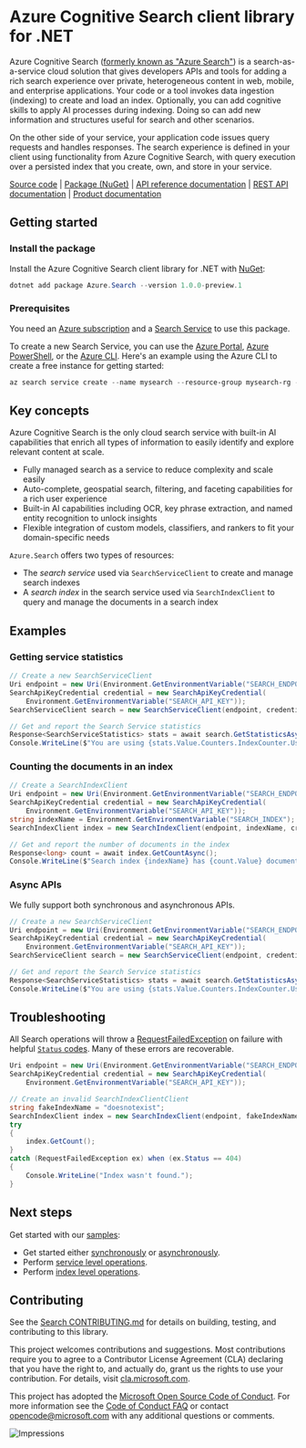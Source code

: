 # Azure Cognitive Search client library for .NET

Azure Cognitive Search ([formerly known as "Azure Search"](https://docs.microsoft.com/azure/search/whats-new#new-service-name))
is a search-as-a-service cloud solution that gives developers APIs and tools
for adding a rich search experience over private, heterogeneous content in web,
mobile, and enterprise applications. Your code or a tool invokes data ingestion
(indexing) to create and load an index. Optionally, you can add cognitive
skills to apply AI processes during indexing. Doing so can add new information
and structures useful for search and other scenarios.

On the other side of your service, your application code issues query requests
and handles responses.  The search experience is defined in your client using
functionality from Azure Cognitive Search, with query execution over a
persisted index that you create, own, and store in your service.

[Source code][source] | [Package (NuGet)][package] | [API reference documentation][docs] | [REST API documentation][rest_docs] | [Product documentation][product_docs]

## Getting started

### Install the package

Install the Azure Cognitive Search client library for .NET with [NuGet][nuget]:

```Powershell
dotnet add package Azure.Search --version 1.0.0-preview.1
```

### Prerequisites

You need an [Azure subscription][azure_sub] and a
[Search Service][create_search_service_docs] to use this package.

To create a new Search Service, you can use the [Azure Portal][create_search_service_docs],
[Azure PowerShell][create_search_service_ps], or the [Azure CLI][create_search_service_cli].
Here's an example using the Azure CLI to create a free instance for getting started:

```Powershell
az search service create --name mysearch --resource-group mysearch-rg --sku free --location westus
```

## Key concepts

Azure Cognitive Search is the only cloud search service with built-in AI
capabilities that enrich all types of information to easily identify and
explore relevant content at scale.

- Fully managed search as a service to reduce complexity and scale easily
- Auto-complete, geospatial search, filtering, and faceting capabilities for a rich user experience
- Built-in AI capabilities including OCR, key phrase extraction, and named entity recognition to unlock insights
- Flexible integration of custom models, classifiers, and rankers to fit your domain-specific needs

`Azure.Search` offers two types of resources:

- The _search service_ used via `SearchServiceClient` to create and manage search indexes
- A _search index_ in the search service used via `SearchIndexClient` to query and manage the documents in a search index

## Examples

### Getting service statistics

```C# Snippet:Azure_Search_Tests_Samples_GetStatisticsAsync
// Create a new SearchServiceClient
Uri endpoint = new Uri(Environment.GetEnvironmentVariable("SEARCH_ENDPOINT"));
SearchApiKeyCredential credential = new SearchApiKeyCredential(
    Environment.GetEnvironmentVariable("SEARCH_API_KEY"));
SearchServiceClient search = new SearchServiceClient(endpoint, credential);

// Get and report the Search Service statistics
Response<SearchServiceStatistics> stats = await search.GetStatisticsAsync();
Console.WriteLine($"You are using {stats.Value.Counters.IndexCounter.Usage} of {stats.Value.Counters.IndexCounter.Quota} indexes.");
```

### Counting the documents in an index

```C# Snippet:Azure_Search_Tests_Samples_GetCountAsync
// Create a SearchIndexClient
Uri endpoint = new Uri(Environment.GetEnvironmentVariable("SEARCH_ENDPOINT"));
SearchApiKeyCredential credential = new SearchApiKeyCredential(
    Environment.GetEnvironmentVariable("SEARCH_API_KEY"));
string indexName = Environment.GetEnvironmentVariable("SEARCH_INDEX");
SearchIndexClient index = new SearchIndexClient(endpoint, indexName, credential);

// Get and report the number of documents in the index
Response<long> count = await index.GetCountAsync();
Console.WriteLine($"Search index {indexName} has {count.Value} documents.");
```

### Async APIs

We fully support both synchronous and asynchronous APIs.
```C# Snippet:Azure_Search_Tests_Samples_GetStatisticsAsync
// Create a new SearchServiceClient
Uri endpoint = new Uri(Environment.GetEnvironmentVariable("SEARCH_ENDPOINT"));
SearchApiKeyCredential credential = new SearchApiKeyCredential(
    Environment.GetEnvironmentVariable("SEARCH_API_KEY"));
SearchServiceClient search = new SearchServiceClient(endpoint, credential);

// Get and report the Search Service statistics
Response<SearchServiceStatistics> stats = await search.GetStatisticsAsync();
Console.WriteLine($"You are using {stats.Value.Counters.IndexCounter.Usage} of {stats.Value.Counters.IndexCounter.Quota} indexes.");
```

## Troubleshooting

All Search operations will throw a
[RequestFailedException][RequestFailedException] on failure with
helpful [`Status` codes][status_codes].  Many of these errors are recoverable.

```C# Snippet:Azure_Search_Tests_Samples_HandleErrors
Uri endpoint = new Uri(Environment.GetEnvironmentVariable("SEARCH_ENDPOINT"));
SearchApiKeyCredential credential = new SearchApiKeyCredential(
    Environment.GetEnvironmentVariable("SEARCH_API_KEY"));

// Create an invalid SearchIndexClientClient
string fakeIndexName = "doesnotexist";
SearchIndexClient index = new SearchIndexClient(endpoint, fakeIndexName, credential);
try
{
    index.GetCount();
}
catch (RequestFailedException ex) when (ex.Status == 404)
{
    Console.WriteLine("Index wasn't found.");
}
```

## Next steps

Get started with our [samples][samples]:

- Get started either [synchronously](samples/Sample01a_HelloWorld.md) or [asynchronously](samples/Sample01b_HelloWorldAsync.md).
- Perform [service level operations](samples/Sample02_Service.md).
- Perform [index level operations](samples/Sample03_Index.md).
 
## Contributing

See the [Search CONTRIBUTING.md][search_contrib] for details on building,
testing, and contributing to this library.

This project welcomes contributions and suggestions.  Most contributions require
you to agree to a Contributor License Agreement (CLA) declaring that you have
the right to, and actually do, grant us the rights to use your contribution. For
details, visit [cla.microsoft.com][cla].

This project has adopted the [Microsoft Open Source Code of Conduct][coc].
For more information see the [Code of Conduct FAQ][coc_faq]
or contact [opencode@microsoft.com][coc_contact] with any
additional questions or comments.

![Impressions](https://azure-sdk-impressions.azurewebsites.net/api/impressions/azure-sdk-for-net%2Fsdk%2Fsearch%2FAzure.Search%2FREADME.png)

<!-- LINKS -->
[source]: https://github.com/Azure/azure-sdk-for-net/tree/master/sdk/search/Azure.Search/src
[package]: https://www.nuget.org/packages/Azure.Search/
[docs]: https://docs.microsoft.com/dotnet/api/Azure.Search
[rest_docs]: https://docs.microsoft.com/rest/api/searchservice/
[product_docs]: https://docs.microsoft.com/azure/search/
[nuget]: https://www.nuget.org/
[create_search_service_docs]: https://docs.microsoft.com/azure/search/search-create-service-portal
[create_search_service_ps]: https://docs.microsoft.com/azure/search/search-manage-powershell#create-or-delete-a-service
[create_search_service_cli]: https://docs.microsoft.com/cli/azure/search/service?view=azure-cli-latest#az-search-service-create
[azure_cli]: https://docs.microsoft.com/cli/azure
[azure_sub]: https://azure.microsoft.com/free/
[RequestFailedException]: https://github.com/Azure/azure-sdk-for-net/tree/master/sdk/core/Azure.Core/src/RequestFailedException.cs
[status_codes]: https://docs.microsoft.com/rest/api/searchservice/http-status-codes
[samples]: samples/
[search_contrib]: ../CONTRIBUTING.md
[cla]: https://cla.microsoft.com
[coc]: https://opensource.microsoft.com/codeofconduct/
[coc_faq]: https://opensource.microsoft.com/codeofconduct/faq/
[coc_contact]: mailto:opencode@microsoft.com
